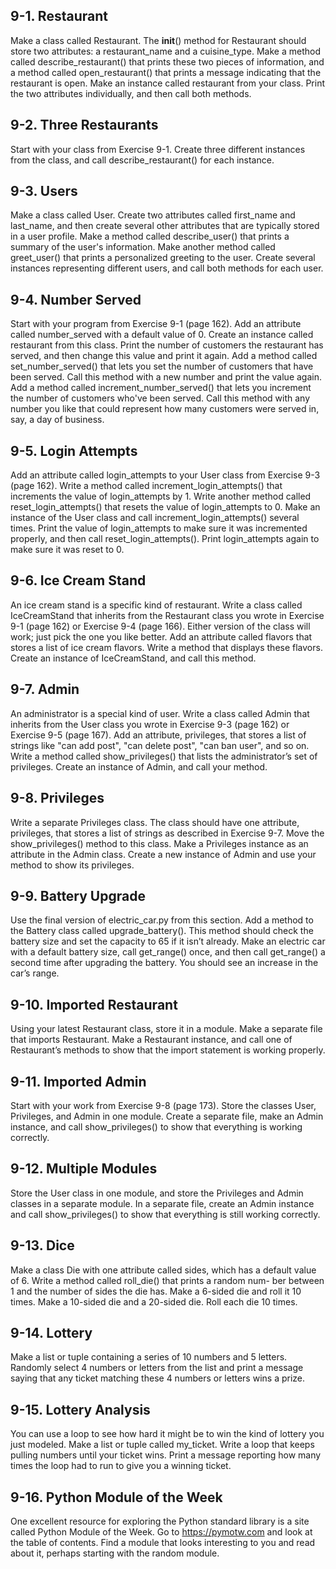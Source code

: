 ## 9-1. Restaurant
Make a class called Restaurant. The __init__() method for Restaurant should 
store two attributes: a restaurant_name and a cuisine_type. Make a method 
called describe_restaurant() that prints these two pieces of information, and 
a method called open_restaurant() that prints a message indicating that the 
restaurant is open. Make an instance called restaurant from your class. Print 
the two attributes individually, and then call both methods.

## 9-2. Three Restaurants
Start with your class from Exercise 9-1. Create three different instances from 
the class, and call describe_restaurant() for each instance.

## 9-3. Users
Make a class called User. Create two attributes called  first_name and 
last_name, and then create several other attributes that are  typically stored 
in a user profile. Make a method called describe_user() that  prints a summary 
of the user's information. Make another method called  greet_user() that 
prints a personalized greeting to the user. Create several instances 
representing different users, and call both methods for each user.

## 9-4. Number Served
Start with your program from Exercise 9-1 (page 162). Add an attribute called 
number_served with a default value of 0. Create an instance called restaurant 
from this class. Print the number of customers the restaurant has served, and 
then change this value and print it again. Add a method called 
set_number_served() that lets you set the number of customers that have been 
served. Call this method with a new number and print the value again. Add a 
method called increment_number_served() that lets you increment the number of 
customers who've been served. Call this method with any number you like that 
could represent how many customers were served in, say, a day of business.

## 9-5. Login Attempts
Add an attribute called login_attempts to your User  class from Exercise 9-3 
(page 162). Write a method called  increment_login_attempts() that increments 
the value of login_attempts by 1.  Write another method called 
reset_login_attempts() that resets the value of  login_attempts to 0. Make an 
instance of the User class and call  increment_login_attempts() several times. 
Print the value of login_attempts to  make sure it was incremented properly, 
and then call reset_login_attempts(). Print login_attempts again to make sure 
it was reset to 0.

## 9-6. Ice Cream Stand
An ice cream stand is a specific kind of restaurant. Write a class called 
IceCreamStand that inherits from the Restaurant class you wrote in Exercise 
9-1 (page 162) or Exercise 9-4 (page 166). Either version of the class will 
work; just pick the one you like better. Add an attribute called flavors that 
stores a list of ice cream flavors. Write a method that displays these 
flavors. Create an instance of IceCreamStand, and call this method.

## 9-7. Admin 
An administrator is a special kind of user. Write a class called Admin that 
inherits from the User class you wrote in Exercise 9-3 (page 162) or Exercise 
9-5 (page 167). Add an attribute, privileges, that stores a list of strings 
like "can add post", "can delete post", "can ban user", and so on. Write a 
method called show_privileges() that lists the administrator’s set of 
privileges. Create an instance of Admin, and call your method.

## 9-8. Privileges
Write a separate Privileges class. The class should have one attribute, 
privileges, that stores a list of strings as described in Exercise 9-7. Move 
the show_privileges() method to this class. Make a Privileges instance as an 
attribute in the Admin class. Create a new instance of Admin and use your 
method to show its privileges.

## 9-9. Battery Upgrade
Use the final version of electric_car.py from this section. Add a method to 
the Battery class called upgrade_battery(). This method should check the 
battery size and set the capacity to 65 if it isn’t already. Make an electric 
car with a default battery size, call get_range() once, and then call 
get_range() a second time after upgrading the battery. You should see an 
increase in the car’s range.

## 9-10. Imported Restaurant
Using your latest Restaurant class, store it in a module. Make a separate file 
that imports Restaurant. Make a Restaurant instance, and call one of 
Restaurant’s methods to show that the import statement is working properly.

## 9-11. Imported Admin
Start with your work from Exercise 9-8 (page 173). Store the classes User, 
Privileges, and Admin in one module. Create a separate file, make an Admin 
instance, and call show_privileges() to show that everything is working 
correctly.

## 9-12. Multiple Modules
Store the User class in one module, and store the Privileges and Admin classes 
in a separate module. In a separate file, create an Admin instance and 
call show_privileges() to show that everything is still working correctly.

## 9-13. Dice
Make a class Die with one attribute called sides, which has a default value of 
6. Write a method called roll_die() that prints a random num- ber between 1 
and the number of sides the die has. Make a 6-sided die and roll it 10 times.
Make a 10-sided die and a 20-sided die. Roll each die 10 times.

## 9-14. Lottery
Make a list or tuple containing a series of 10 numbers and 5 letters. Randomly 
select 4 numbers or letters from the list and print a message saying that any 
ticket matching these 4 numbers or letters wins a prize.

## 9-15. Lottery Analysis
You can use a loop to see how hard it might be to win the kind of lottery you 
just modeled. Make a list or tuple called my_ticket. Write a loop that keeps 
pulling numbers until your ticket wins. Print a message reporting how many 
times the loop had to run to give you a winning ticket.

## 9-16. Python Module of the Week
One excellent resource for exploring the Python standard library is a site 
called Python Module of the Week. Go to https://pymotw.com and look at the 
table of contents. Find a module that looks interesting to you and read about 
it, perhaps starting with the random module.